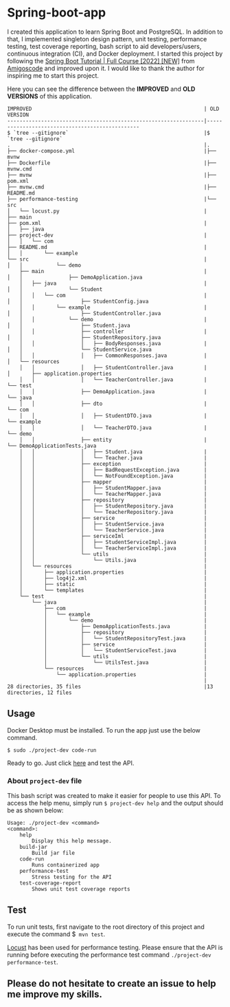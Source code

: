 # Spring-boot-app

I created this application to learn Spring Boot and PostgreSQL. In addition to that, I implemented singleton design pattern, unit testing, performance testing, test coverage reporting, bash script to aid developers/users, continuous integration (CI), and Docker deployment. I started this project by following the [Spring Boot Tutorial | Full Course [2022] [NEW]](https://www.youtube.com/watch?v=9SGDpanrc8U&ab_channel=Amigoscode) from [Amigoscode](https://www.youtube.com/@amigoscode) and improved upon it. I would like to thank the author for inspiring me to start this project.


Here you can see the difference between the **IMPROVED** and **OLD VERSIONS** of this application.
```
IMPROVED                                                        | OLD VERSION                                  
----------------------------------------------------------------|------------------------------------------------
$ `tree --gitignore`                                            |$ `tree --gitignore`
.                                                               |.
├── docker-compose.yml                                          |├── mvnw
├── Dockerfile                                                  |├── mvnw.cmd
├── mvnw                                                        |├── pom.xml
├── mvnw.cmd                                                    |├── README.md
├── performance-testing                                         |└── src
│   └── locust.py                                               |    ├── main
├── pom.xml                                                     |    │   ├── java
├── project-dev                                                 |    │   │   └── com
├── README.md                                                   |    │   │       └── example
└── src                                                         |    │   │           └── demo
    ├── main                                                    |    │   │               ├── DemoApplication.java
    │   ├── java                                                |    │   │               └── Student
    │   │   └── com                                             |    │   │                   ├── StudentConfig.java
    │   │       └── example                                     |    │   │                   ├── StudentController.java
    │   │           └── demo                                    |    │   │                   ├── Student.java
    │   │               ├── controller                          |    │   │                   ├── StudentRepository.java
    │   │               │   ├── BodyResponses.java              |    │   │                   └── StudentService.java
    │   │               │   ├── CommonResponses.java            |    │   └── resources
    │   │               │   ├── StudentController.java          |    │       ├── application.properties
    │   │               │   └── TeacherController.java          |    └── test
    │   │               ├── DemoApplication.java                |        └── java
    │   │               ├── dto                                 |            └── com
    │   │               │   ├── StudentDTO.java                 |                └── example
    │   │               │   └── TeacherDTO.java                 |                    └── demo
    │   │               ├── entity                              |                        └── DemoApplicationTests.java
    │   │               │   ├── Student.java                    |
    │   │               │   └── Teacher.java                    |
    │   │               ├── exception                           |
    │   │               │   ├── BadRequestException.java        |
    │   │               │   └── NotFoundException.java          |                                                 
    │   │               ├── mapper                              |
    │   │               │   ├── StudentMapper.java              |
    │   │               │   └── TeacherMapper.java              |
    │   │               ├── repository                          |
    │   │               │   ├── StudentRepository.java          |
    │   │               │   └── TeacherRepository.java          |
    │   │               ├── service                             |
    │   │               │   ├── StudentService.java             |
    │   │               │   └── TeacherService.java             |
    │   │               ├── serviceIml                          |
    │   │               │   ├── StudentServiceImpl.java         |
    │   │               │   └── TeacherServiceImpl.java         |
    │   │               └── utils                               |
    │   │                   └── Utils.java                      |
    │   └── resources                                           |
    │       ├── application.properties                          |
    │       ├── log4j2.xml                                      |
    │       ├── static                                          |
    │       └── templates                                       |
    └── test                                                    |
        └── java                                                |
            ├── com                                             |
            │   └── example                                     |
            │       └── demo                                    |
            │           ├── DemoApplicationTests.java           |
            │           ├── repository                          |
            │           │   └── StudentRepositoryTest.java      |
            │           ├── service                             |
            │           │   └── StudentServiceTest.java         |
            │           └── utils                               |
            │               └── UtilsTest.java                  |
            └── resources                                       |
                └── application.properties                      |
                                                                |
28 directories, 35 files                                        |13 directories, 12 files
```

## Usage
Docker Desktop must be installed. To run the app just use the below command.

```
$ sudo ./project-dev code-run
```

Ready to go. Just click [here](http://localhost:8080/swagger-ui/index.html) and test the API.

### About `project-dev` file
This bash script was created to make it easier for people to use this API. To access the help menu, simply run `$ project-dev help` and the output should be as shown below:
```
Usage: ./project-dev <command>
<command>:
    help
        Display this help message.
    build-jar
        Build jar file
    code-run
        Runs containerized app
    performance-test
        Stress testing for the API
    test-coverage-report
        Shows unit test coverage reports
```

## Test
To run unit tests, first navigate to the root directory of this project and execute the command $` mvn test`.

[Locust](https://github.com/locustio/locust) has been used for performance testing. Please ensure that the API is running before executing the performance test command `./project-dev performance-test`.

## Please do not hesitate to create an issue to help me improve my skills.
